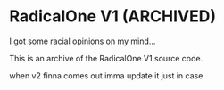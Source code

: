 # RadicalOne V1 (ARCHIVED)

I got some racial opinions on my mind...

This is an archive of the RadicalOne V1 source code.

when v2 finna comes out imma update it just in case
